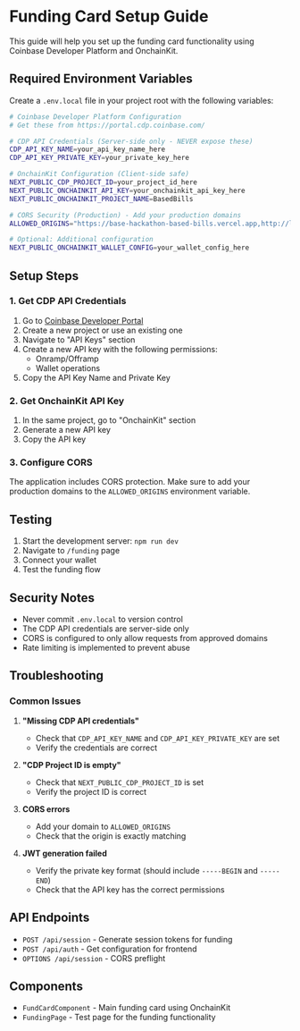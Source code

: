 # Funding Card Setup Guide

This guide will help you set up the funding card functionality using Coinbase Developer Platform and OnchainKit.

## Required Environment Variables

Create a `.env.local` file in your project root with the following variables:

```bash
# Coinbase Developer Platform Configuration
# Get these from https://portal.cdp.coinbase.com/

# CDP API Credentials (Server-side only - NEVER expose these)
CDP_API_KEY_NAME=your_api_key_name_here
CDP_API_KEY_PRIVATE_KEY=your_private_key_here

# OnchainKit Configuration (Client-side safe)
NEXT_PUBLIC_CDP_PROJECT_ID=your_project_id_here
NEXT_PUBLIC_ONCHAINKIT_API_KEY=your_onchainkit_api_key_here
NEXT_PUBLIC_ONCHAINKIT_PROJECT_NAME=BasedBills

# CORS Security (Production) - Add your production domains
ALLOWED_ORIGINS="https://base-hackathon-based-bills.vercel.app,http://localhost:3000"

# Optional: Additional configuration
NEXT_PUBLIC_ONCHAINKIT_WALLET_CONFIG=your_wallet_config_here
```

## Setup Steps

### 1. Get CDP API Credentials

1. Go to [Coinbase Developer Portal](https://portal.cdp.coinbase.com/)
2. Create a new project or use an existing one
3. Navigate to "API Keys" section
4. Create a new API key with the following permissions:
   - Onramp/Offramp
   - Wallet operations
5. Copy the API Key Name and Private Key

### 2. Get OnchainKit API Key

1. In the same project, go to "OnchainKit" section
2. Generate a new API key
3. Copy the API key

### 3. Configure CORS

The application includes CORS protection. Make sure to add your production domains to the `ALLOWED_ORIGINS` environment variable.

## Testing

1. Start the development server: `npm run dev`
2. Navigate to `/funding` page
3. Connect your wallet
4. Test the funding flow

## Security Notes

- Never commit `.env.local` to version control
- The CDP API credentials are server-side only
- CORS is configured to only allow requests from approved domains
- Rate limiting is implemented to prevent abuse

## Troubleshooting

### Common Issues

1. **"Missing CDP API credentials"**
   - Check that `CDP_API_KEY_NAME` and `CDP_API_KEY_PRIVATE_KEY` are set
   - Verify the credentials are correct

2. **"CDP Project ID is empty"**
   - Check that `NEXT_PUBLIC_CDP_PROJECT_ID` is set
   - Verify the project ID is correct

3. **CORS errors**
   - Add your domain to `ALLOWED_ORIGINS`
   - Check that the origin is exactly matching

4. **JWT generation failed**
   - Verify the private key format (should include `-----BEGIN` and `-----END`)
   - Check that the API key has the correct permissions

## API Endpoints

- `POST /api/session` - Generate session tokens for funding
- `POST /api/auth` - Get configuration for frontend
- `OPTIONS /api/session` - CORS preflight

## Components

- `FundCardComponent` - Main funding card using OnchainKit
- `FundingPage` - Test page for the funding functionality
